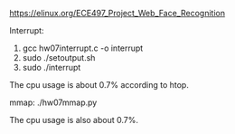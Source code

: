 https://elinux.org/ECE497_Project_Web_Face_Recognition

Interrupt:
1. gcc hw07interrupt.c -o interrupt
2. sudo ./setoutput.sh
3. sudo ./interrupt

The cpu usage is about 0.7% according to htop.

mmap:
./hw07mmap.py

The cpu usage is also about 0.7%.
